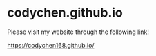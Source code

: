 # codychen.github.io

Please visit my website through the following link!

https://codychen168.github.io/
